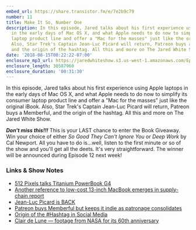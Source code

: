 ```yaml
---
embed_url: https://share.transistor.fm/e/7e2b9c79
number: 11
title: Make It So, Number One
description: In this episode, Jared talks about his first experience using Apple laptops
  in the early days of Mac OS X, and what Apple needs to do now to simplify its consumer
  laptop product line and offer a "Mac for the masses" just like the original iBook.
  Also, Star Trek's Captain Jean-Luc Picard will return, Patreon buys a Memberful,
  and the origin of the hashtag. All this and more on The Jared White Show.
date: '2018-08-15T08:22:22-07:00'
enclosure_mp3_url: https://jaredwhiteshow.s3.us-west-1.amazonaws.com/Episode%2011%20-%20Make%20It%20So%20Number%20One.mp3
enclosure_length: 30587960
enclosure_duration: '00:31:30'
---
```


In this episode, Jared talks about his first experience using Apple laptops in the early days of Mac OS X, and what Apple needs to do now to simplify its consumer laptop product line and offer a "Mac for the masses" just like the original iBook. Also, Star Trek's Captain Jean-Luc Picard will return, Patreon buys a Memberful, and the origin of the hashtag. All this and more on The Jared White Show.

***Don't miss this!!!*** This is your LAST chance to enter the Book Giveaway. Win your choice of either *So Good They Can't Ignore You* or *Deep Work* by Cal Newport. All you have to do is...well, listen to the first minute or so of the show and you'll get all the deets. It's very straightforward. The winner will be announced during Episode 12 next week!

### Links & Show Notes

* [512 Pixels talks Titanium PowerBook G4](https://512pixels.net/2013/06/omm-titanium-powerbook/)
* [Another reference to low-cost 13-inch MacBook emerges in supply-chain report](https://9to5mac.com/2018/08/13/2018-macbook-air/)
* [Jean-Luc Picard is BACK](https://www.youtube.com/watch?v=aCKQp1sGVRQ)
* [Patreon buys Memberful but keeps it indie as patronage consolidates](https://techcrunch.com/2018/08/08/patronage-empire/)
* [Origin of the #Hashtag in Social Media](http://www.thetechblock.com/web/origin-of-the-hashtag-in-social-media/)
* [Clair de Lune — footage from NASA for its 60th anniversary](https://aeon.co/videos/soar-around-the-moon-carried-by-the-music-of-debussy-in-this-breathtaking-space-flight)